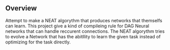 ## Overview

Attempt to make a NEAT algorythm that produces networks that themselfs can learn.
This project give a kind of compileing rule for DAG Neural networks that can handle reccurent connections.
The NEAT algorythm tries to evolve a Network that has the abitllity to learn the given task instead of optimizing for the task directly.
